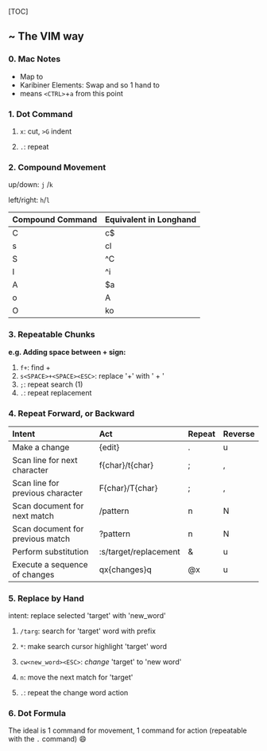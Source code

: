 [TOC]

## ~ The VIM way

### 0. Mac Notes

- Map <CAPS-LOCK> to <ESC>
- Karibiner Elements: Swap <fn> and <ctrl> so 1 hand to 
- <C-a> means `<CTRL>`+`a` from this point



### 1. Dot Command

1. `x`: cut, `>G` indent 

2. `.`: repeat

   

### 2. Compound Movement

up/down: `j` /`k`

left/right: `h`/`l`

| Compound Command | Equivalent in Longhand |
| :--------------- | :--------------------- |
| C                | c$                     |
| s                | cl                     |
| S                | ^C                     |
| I                | ^i                     |
| A                | $a                     |
| o                | A<CR>                  |
| O                | ko                     |

### 3. Repeatable Chunks

__e.g. Adding space between + sign:__

1. `f+`: find +
2. `s<SPACE>+<SPACE><ESC>`: replace '+' with ' + '
3. `;`: repeat search (1)
4. `.`: repeat replacement

### 4. Repeat Forward, or Backward

| Intent                           | Act                   | Repeat | Reverse |
| :------------------------------- | :-------------------- | :----- | :------ |
| Make a change                    | {edit}                | .      | u       |
| Scan line for next character     | f{char}/t{char}       | ;      | ,       |
| Scan line for previous character | F{char}/T{char}       | ;      | ,       |
| Scan document for next match     | /pattern<CR>          | n      | N       |
| Scan document for previous match | ?pattern<CR>          | n      | N       |
| Perform substitution             | :s/target/replacement | &      | u       |
| Execute a sequence of changes    | qx{changes}q          | @x     | u       |

### 5. Replace by Hand

intent: replace selected 'target' with 'new_word'

1. `/targ`: search for 'target' word with prefix
2. `*`: make search cursor highlight 'target' word

3. `cw<new_word><ESC>`: _change_ 'target' to 'new word'
4. `n`: move the next match for 'target'
5. `.`: repeat the change word action

### 6. Dot Formula

The ideal is 1 command for movement, 1 command for action (repeatable with the `.` command) :smile:

